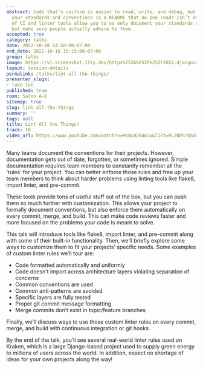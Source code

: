 ```yaml
---
abstract: Code that’s uniform is easier to read, write, and debug, but writing down
  your standards and conventions in a README that no one reads isn’t enough. The explosion
  of CI and linter tools allow you to no only document your standards and conventions,
  but make sure people actually adhere to them.
accepted: true
category: talks
date: 2022-10-18 14:50:00-07:00
end_date: 2022-10-18 15:15:00-07:00
group: talks
image: https://v1.screenshot.11ty.dev/https%253A%252F%252F2022.djangocon.us%252Fpresenters%252Fluke-lee%252F/opengraph/
layout: session-details
permalink: /talks/lint-all-the-things/
presenter_slugs:
- luke-lee
published: true
room: Salon A-E
sitemap: true
slug: lint-all-the-things
summary: ''
tags: null
title: Lint All the Things!
track: t0
video_url: https://www.youtube.com/watch?v=Ms8LW2k4nJw&list=PL2NFhrDSOxgUoF-4F2MdAFvOK1wOrNdqB
---
```


Many teams document the conventions for their projects. However, documentation gets out of date, forgotten, or sometimes ignored. Simple documentation requires team members to constantly remember all the ‘rules’ for your project. You can better enforce those rules and free up your team members to think about harder problems using linting tools like flake8, import linter, and pre-commit.

These tools provide tons of useful stuff out of the box, but you can push them so much further with customization. This allows your project to formally document conventions, but also enforce them automatically on every commit, merge, and build. This can make code reviews faster and more focused on the problems your code is meant to solve.

This talk will introduce tools like flake8, import linter, and pre-commit along with some of their built-in functionality. Then, we’ll briefly explore some ways to customize them to fit your projects’ specific needs. Some examples of custom linter rules we’ll tour are:

- Code formatted automatically and uniformly
- Code doesn’t import across architecture layers violating separation of concerns
- Common conventions are used
- Common anti-patterns are avoided
- Specific layers are fully tested
- Proper git commit message formatting
- Merge commits don’t exist in topic/feature branches

Finally, we’ll discuss ways to use those custom linter rules on every commit, merge, and build with continuous integration or git hooks.

By the end of the talk, you’ll see several real-world linter rules used on Kraken, which is a large Django-based project used to supply green energy to millions of users across the world. In addition, expect no shortage of ideas for your own projects along the way!
